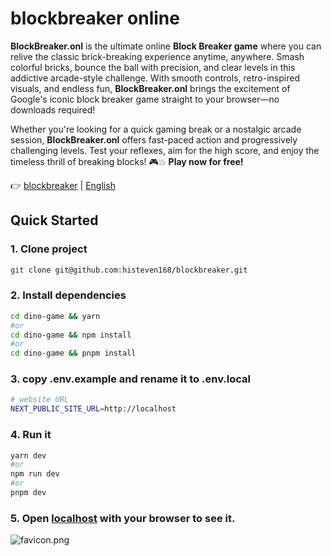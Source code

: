 # blockbreaker online
**BlockBreaker.onl** is the ultimate online **Block Breaker game** where you can relive the classic brick-breaking experience anytime, anywhere. Smash colorful bricks, bounce the ball with precision, and clear levels in this addictive arcade-style challenge. With smooth controls, retro-inspired visuals, and endless fun, **BlockBreaker.onl** brings the excitement of Google's iconic block breaker game straight to your browser—no downloads required!  

Whether you're looking for a quick gaming break or a nostalgic arcade session, **BlockBreaker.onl** offers fast-paced action and progressively challenging levels. Test your reflexes, aim for the high score, and enjoy the timeless thrill of breaking blocks! 🎮💥 **Play now for free!**

👉 [blockbreaker](https://blockbreaker.onl) | [English]([[https://github.com/histeven168/blockbreaker/main/README.md](https://github.com/histeven168/blockbreaker/edit/main/README.md)](https://github.com/histeven168/blockbreaker/edit/main/README.md))


## Quick Started

### 1. Clone project

```bash
git clone git@github.com:histeven168/blockbreaker.git
```

### 2. Install dependencies

```bash
cd dino-game && yarn
#or
cd dino-game && npm install
#or
cd dino-game && pnpm install
```

### 3. copy .env.example and rename it to .env.local

```bash
# website URL
NEXT_PUBLIC_SITE_URL=http://localhost

```

### 4. Run it

```bash
yarn dev
#or
npm run dev
#or
pnpm dev
```

### 5. Open [localhost](localhost) with your browser to see it.
![favicon.png](https://blockbreaker.onl/favicon.png)
